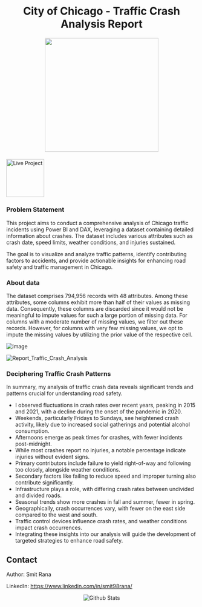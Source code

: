 <h1 align="center"> City of Chicago - Traffic Crash Analysis Report </h1>

####

<p align="center">
  <img src="https://github.com/gentallman/Traffic_Crash_Chicago/assets/78334851/057e9d4c-98eb-4575-8f5e-d0ea675a2b6f" width="300">
</p>

####

<a href="https://app.powerbi.com/view?r=eyJrIjoiNmZmMmFhZWEtYTAyMy00ZGY2LTg5N2MtYWIyNzVkZTk0ZDAzIiwidCI6IjNmMTcwMmFmLTNmNGUtNDk1ZS04YzhiLTEzNzIxZjM5YjFiMCJ9">
  <img src="https://github.com/gentallman/Retail-Supply-Chain-Operations-Management/assets/78334851/ed21a0ff-f400-4a4d-9a6c-80c76bf137e7" alt="Live Project" width="100">
</a>

####

### Problem Statement

This project aims to conduct a comprehensive analysis of Chicago traffic incidents using Power BI and DAX, leveraging a dataset containing detailed information about crashes. The dataset includes various attributes such as crash date, speed limits, weather conditions, and injuries sustained. 

The goal is to visualize and analyze traffic patterns, identify contributing factors to accidents, and provide actionable insights for enhancing road safety and traffic management in Chicago.

### About data

The dataset comprises 794,956 records with 48 attributes. Among these attributes, some columns exhibit more than half of their values as missing data. Consequently, these columns are discarded since it would not be meaningful to impute values for such a large portion of missing data. 
For columns with a moderate number of missing values, we filter out these records. 
However, for columns with very few missing values, we opt to impute the missing values by utilizing the prior value of the respective cell.

![image](https://github.com/gentallman/Traffic_Crash_Chicago/assets/78334851/0ca2f4ae-a8bc-4630-8a8d-3875d2cd695c)


![Report_Traffic_Crash_Analysis](https://github.com/gentallman/Traffic_Crash_Chicago/assets/78334851/be9e1503-4229-444e-b7cc-26929f1fcdeb)

### Deciphering Traffic Crash Patterns
In summary, my analysis of traffic crash data reveals significant trends and patterns crucial for understanding road safety. 
- I observed fluctuations in crash rates over recent years, peaking in 2015 and 2021, with a decline during the onset of the pandemic in 2020.
- Weekends, particularly Fridays to Sundays, see heightened crash activity, likely due to increased social gatherings and potential alcohol consumption.
- Afternoons emerge as peak times for crashes, with fewer incidents post-midnight.
- While most crashes report no injuries, a notable percentage indicate injuries without evident signs.
- Primary contributors include failure to yield right-of-way and following too closely, alongside weather conditions.
- Secondary factors like failing to reduce speed and improper turning also contribute significantly.
- Infrastructure plays a role, with differing crash rates between undivided and divided roads.
- Seasonal trends show more crashes in fall and summer, fewer in spring.
- Geographically, crash occurrences vary, with fewer on the east side compared to the west and south.
- Traffic control devices influence crash rates, and weather conditions impact crash occurrences.
- Integrating these insights into our analysis will guide the development of targeted strategies to enhance road safety.


## Contact

Author: Smit Rana

LinkedIn: https://www.linkedin.com/in/smit98rana/

<p align="center">
        <img src="https://raw.githubusercontent.com/mayhemantt/mayhemantt/Update/svg/Bottom.svg" alt="Github Stats" />
</p>

